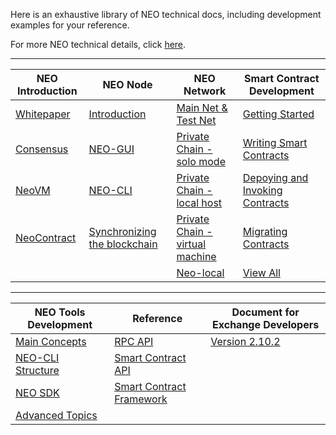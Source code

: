 Here is an exhaustive library of NEO technical docs, including development examples for your reference.

For more NEO technical details, click [here](https://docs.neo.org/developerguide/en/index.html).

------


| NEO Introduction | NEO Node | NEO Network | Smart Contract Development |
| ------- | --------| -------- | -------- |
| [Whitepaper](basic/whitepaper.md) | [Introduction](node/introduction.md) | [Main Net & Test Net](network/testnet.md) | [Getting Started](sc/gettingstarted/introduction.md) |
| [Consensus](basic/technology/consensus.md) | [NEO-GUI](node/gui/install.md) | [Private Chain - solo mode](network/private-chain/solo.md) | [Writing Smart Contracts](sc/write/basics.md) |
| [NeoVM](basic/technology/neovm.md) | [NEO-CLI](node/cli/setup.md) | [Private Chain - local host](network/private-chain/private-chain2.md) | [Depoying and Invoking Contracts](sc/deploy/deploy-invoke.md) |
| [NeoContract](basic/technology/neocontract.md) | [Synchronizing the blockchain](node/syncblocks.md) | [Private Chain - virtual machine](network/private-chain/private-chain.md) | [Migrating Contracts](sc/migrate.md) |
|  |  | [Neo-local](network/private-chain/neolocal.md) | [View All](sc/gettingstarted/introduction.md) |

------


| NEO Tools Development                                | Reference                                         | Document for Exchange Developers                |
| ---------------------------------------------------- | ------------------------------------------------- | ----------------------------------------------- |
| [Main Concepts](tooldev/concept/blockchain/block.md) | [RPC API](reference/rpc/latest-version/api.md)    | [Version 2.10.2](exchange/2.10.2/deploynode.md) |
| [NEO-CLI Structure](tooldev/neo_cli_structure.md)    | [Smart Contract API](reference/scapi/api.md)      |                                                 |
| [NEO SDK](tooldev/sdk/introduction.md)               | [Smart Contract Framework](reference/scapi/fw.md) |                                                 |
| [Advanced Topics](tooldev/advanced/neo_vm.md)        |                                                   |                                                 |

<link href="index.css" rel="stylesheet" />